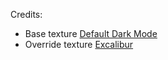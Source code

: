 Credits:

- Base texture [Default Dark Mode](https://www.curseforge.com/minecraft/texture-packs/default-dark-mode)
- Override texture [Excalibur](https://www.curseforge.com/minecraft/texture-packs/excalibur)
